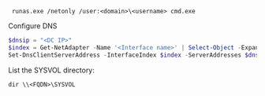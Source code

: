 	 runas.exe /netonly /user:<domain>\<username> cmd.exe

Configure  DNS
```powershell
$dnsip = "<DC IP>"
$index = Get-NetAdapter -Name '<Interface name>' | Select-Object -ExpandProperty 'ifIndex'
Set-DnsClientServerAddress -InterfaceIndex $index -ServerAddresses $dnsip
```

List the SYSVOL directory:

	dir \\<FQDN>\SYSVOL	
